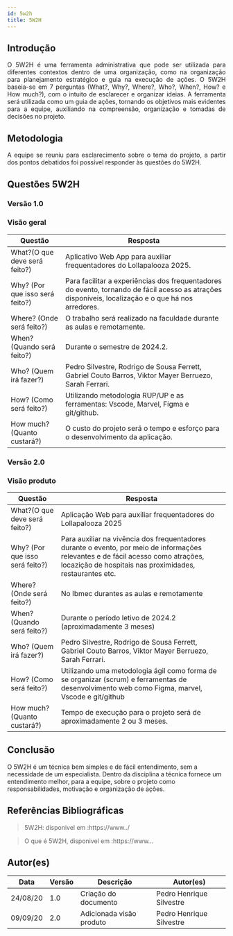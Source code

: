 ```yaml
---
id: 5w2h
title: 5W2H
---
```


## Introdução

<p align = "justify">
    O 5W2H é uma ferramenta administrativa  que pode ser utilizada para diferentes contextos dentro de uma organização, como na organização para planejamento estratégico e guia na execução de ações. O 5W2H baseia-se em 7 perguntas (What?, Why?, Where?, Who?, When?, How? e How much?), com o intuito de esclarecer e organizar ideias. A ferramenta será utilizada como um guia de ações, tornando os objetivos mais evidentes para a equipe, auxiliando na compreensão, organização e tomadas de decisões no projeto.
</p>

## Metodologia

<p align = "justify">
    A equipe se reuniu para esclarecimento sobre o tema do projeto, a partir dos pontos debatidos foi possível responder às questões do 5W2H.  
</p>


## Questões 5W2H

### Versão 1.0

### Visão geral

|Questão|Resposta|
|-------|--------|
|What?(O que deve será feito?)|Aplicativo Web App para auxiliar frequentadores do Lollapalooza 2025.  |
|Why? (Por que isso será feito?)|Para facilitar a experiências dos frequentadores do evento, tornando de fácil acesso as atrações disponíveis, localização e o que há nos arredores.  |
|Where? (Onde será feito?)|O trabalho será realizado na faculdade durante as aulas e remotamente. |
|When? (Quando será feito?)|Durante o semestre de 2024.2. |
|Who? (Quem irá fazer?)|Pedro Silvestre, Rodrigo de Sousa Ferrett, Gabriel Couto Barros, Viktor Mayer Berruezo, Sarah Ferrari. |
|How? (Como será feito?)|Utilizando metodologia RUP/UP e as ferramentas: Vscode, Marvel, Figma e git/github. |
|How much? (Quanto custará?)|O custo do projeto será o tempo e esforço para o desenvolvimento da aplicação.  |


### Versão 2.0

### Visão produto

|Questão|Resposta|
|-------|--------|
|What?(O que deve será feito?)| Aplicação Web para auxiliar frequentadores do Lollapalooza 2025|
|Why? (Por que isso será feito?)| Para auxiliar na vivência dos frequentadores durante o evento, por meio de informações relevantes e de fácil acesso como atrações, locazição de hospitais nas proximidades, restaurantes etc.|
|Where? (Onde será feito?)|No Ibmec durantes as aulas e remotamente|
|When? (Quando será feito?)| Durante o período letivo de 2024.2 (aproximadamente 3 meses)|
|Who? (Quem irá fazer?)| Pedro Silvestre, Rodrigo de Sousa Ferrett, Gabriel Couto Barros, Viktor Mayer Berruezo, Sarah Ferrari.|
|How? (Como será feito?)| Utilizando uma metodologia ágil como forma de se organizar (scrum) e ferramentas de desenvolvimento web como Figma, marvel, Vscode e git/github |
|How much? (Quanto custará?)|Tempo de execução para o projeto será de aproximadamente 2 ou 3 meses. |


## Conclusão

O 5W2H é um técnica bem simples e de fácil entendimento, sem a necessidade de um especialista. Dentro da disciplina a técnica fornece um entendimento melhor, para a equipe, sobre o projeto como responsabilidades, motivação e organização de ações.   
 
 
## Referências Bibliográficas
> 5W2H: disponivel em :https://www../

> O que é 5W2H, disponivel em :https://www...

## Autor(es)
| Data | Versão | Descrição | Autor(es) |
| -- | -- | -- | -- |
| 24/08/20 | 1.0 | Criação do documento | Pedro Henrique Silvestre | 
| 09/09/20 | 2.0 | Adicionada visão produto | Pedro Henrique Silvestre | 
